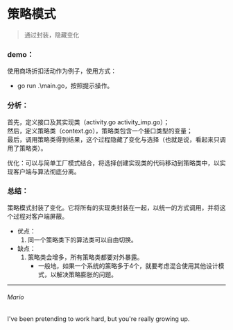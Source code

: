 # 策略模式  
> 通过封装，隐藏变化

### demo：
使用商场折扣活动作为例子，使用方式：
 - go run .\main.go，按照提示操作。  

### 分析：
首先，定义接口及其实现类（activity.go activity_imp.go）；  
然后，定义策略类（context.go），策略类包含一个接口类型的变量；  
最后，调用策略类得到结果，这个过程隐藏了变化与选择（也就是说，看起来只调用了策略类）。  

优化：可以与简单工厂模式结合，将选择创建实现类的代码移动到策略类中，以实现客户端与算法彻底分离。

### 总结：
策略模式封装了变化。它将所有的实现类封装在一起，以统一的方式调用，并将这个过程对客户端屏蔽。

- 优点：
  1. 同一个策略类下的算法类可以自由切换。
- 缺点：
  1. 策略类会增多，所有策略类都要对外暴露。
     - 一般地，如果一个系统的策略多于4个，就要考虑混合使用其他设计模式，以解决策略膨胀的问题。

---
###### Mario
I've been pretending to work hard, but you're really growing up.
